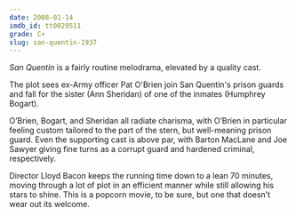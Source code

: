```yaml
---
date: 2008-01-14
imdb_id: tt0029511
grade: C+
slug: san-quentin-1937
---
```


_San Quentin_ is a fairly routine melodrama, elevated by a quality cast.

The plot sees ex-Army officer Pat O'Brien join San Quentin's prison guards and fall for the sister (Ann Sheridan) of one of the inmates (Humphrey Bogart).

O’Brien, Bogart, and Sheridan all radiate charisma, with O’Brien in particular feeling custom tailored to the part of the stern, but well-meaning prison guard. Even the supporting cast is above par, with Barton MacLane and Joe Sawyer giving fine turns as a corrupt guard and hardened criminal, respectively.

Director Lloyd Bacon keeps the running time down to a lean 70 minutes, moving through a lot of plot in an efficient manner while still allowing his stars to shine. This is a popcorn movie, to be sure, but one that doesn’t wear out its welcome.
